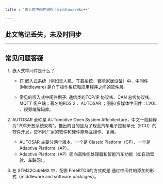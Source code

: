 ```yaml
---
title : "嵌入式中间件编程：middleware&c++"

---
```


## 此文笔记丢失，未及时同步

---

## 常见问题答疑

1. 嵌入式中间件是什么？

    - 在 嵌入式系统（例如无人机、车载系统、智能家居设备）中，中间件 (Middleware) 是介于操作系统和应用程序之间的软件层。

    - 常见的嵌入式中间件例子: 通信类的TCP/IP 协议栈、CAN 总线协议栈、MQTT 客户端；著名的ROS 2 、AUTOSAR ；图形/多媒体中间件：LVGL 、视频编解码库。
2. AUTOSAR 全称是 AUTomotive Open System ARchitecture，中文一般翻译为“汽车开放系统架构”。推出的目的是为了规范汽车电子控制单元（ECU）的软件开发，使不同厂家的软件和硬件能够互操作、复用。

    - AUTOSAR 主要分两个版本，一个是 Classic Platform（CP），一个是 Adaptive Platform（AP）。
    - Adaptive Platform（AP）面向高性能处理器和智能汽车功能（如自动驾驶、车联网）。
3. 在 STM32CubeMX 中，配置 FreeRTOS的方式就是 通过中间件的添加的形式（middleware and software packages）。 


